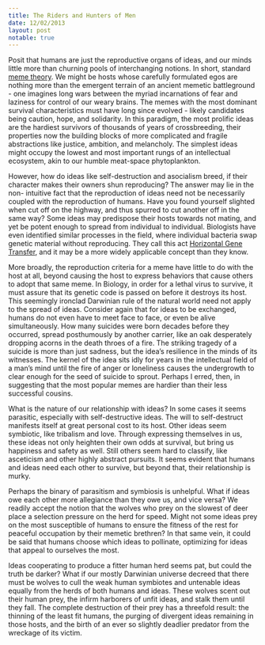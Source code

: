 ```yaml
---
title: The Riders and Hunters of Men
date: 12/02/2013
layout: post
notable: true
---
```


Posit that humans are just the reproductive organs of ideas, and our minds
little more than churning pools of interchanging notions. In short, standard
[meme theory][1]. We might be hosts whose carefully formulated egos are nothing
more than the emergent terrain of an ancient memetic battleground - one imagines
long wars between the myriad incarnations of fear and laziness for control of
our weary brains. The memes with the most dominant survival characteristics must
have long since evolved - likely candidates being caution, hope, and solidarity.
In this paradigm, the most prolific ideas are the hardiest survivors of
thousands of years of crossbreeding, their properties now the building blocks of
more complicated and fragile abstractions like justice, ambition, and
melancholy. The simplest ideas might occupy the lowest and most important rungs
of an intellectual ecosystem, akin to our humble meat-space phytoplankton.

However, how do ideas like self-destruction and asocialism breed, if their
character makes their owners shun reproducing? The answer may lie in the non-
intuitive fact that the reproduction of ideas need not be necessarily coupled
with the reproduction of humans. Have you found yourself slighted when cut off
on the highway, and thus spurred to cut another off in the same way? Some ideas
may predispose their hosts towards not mating, and yet be potent enough to
spread from individual to individual. Biologists have even identified similar
processes in the field, where individual bacteria swap genetic material without
reproducing. They call this act [Horizontal Gene Transfer][2], and it may be a
more widely applicable concept than they know.

More broadly, the reproduction criteria for a meme have little to do with the
host at all, beyond causing the host to express behaviors that cause others to
adopt that same meme. In Biology, in order for a lethal virus to survive, it
must assure that its genetic code is passed on before it destroys its host. This
seemingly ironclad Darwinian rule of the natural world need not apply to the
spread of ideas. Consider again that for ideas to be exchanged, humans do not
even have to meet face to face, or even be alive simultaneously. How many
suicides were born decades before they occurred, spread posthumously by another
carrier, like an oak desperately dropping acorns in the death throes of a fire.
The striking tragedy of a suicide is more than just sadness, but the idea’s
resilience in the minds of its witnesses. The kernel of the idea sits idly for
years in the intellectual field of a man’s mind until the fire of anger or
loneliness causes the undergrowth to clear enough for the seed of suicide to
sprout. Perhaps I erred, then, in suggesting that the most popular memes are
hardier than their less successful cousins.

What is the nature of our relationship with ideas? In some cases it seems
parasitic, especially with self-destructive ideas. The will to self-destruct
manifests itself at great personal cost to its host. Other ideas seem symbiotic,
like tribalism and love. Through expressing themselves in us, these ideas not
only heighten their own odds at survival, but bring us happiness and safety as
well. Still others seem hard to classify, like asceticism and other highly
abstract pursuits. It seems evident that humans and ideas need each other to
survive, but beyond that, their relationship is murky.

Perhaps the binary of parasitism and symbiosis is unhelpful. What if ideas owe
each other more allegiance than they owe us, and vice versa? We readily accept
the notion that the wolves who prey on the slowest of deer place a selection
pressure on the herd for speed. Might not some ideas prey on the most
susceptible of humans to ensure the fitness of the rest for peaceful occupation
by their memetic brethren? In that same vein, it could be said that humans
choose which ideas to pollinate, optimizing for ideas that appeal to ourselves
the most.

Ideas cooperating to produce a fitter human herd seems pat, but could the truth
be darker? What if our mostly Darwinian universe decreed that there must be
wolves to cull the weak human symbiotes and untenable ideas equally from the
herds of both humans and ideas. These wolves scent out their human prey, the
infirm harborers of unfit ideas, and stalk them until they fall. The complete
destruction of their prey has a threefold result: the thinning of the least fit
humans, the purging of divergent ideas remaining in those hosts, and the birth
of an ever so slightly deadlier predator from the wreckage of its victim.

[1]: http://en.wikipedia.org/wiki/Meme
[2]: http://en.wikipedia.org/wiki/Horizontal_gene_transfer
